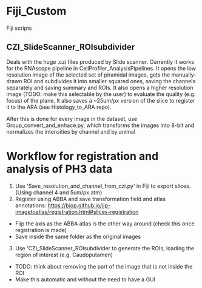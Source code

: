 # Fiji_Custom
Fiji scripts

## CZI_SlideScanner_ROIsubdivider
Deals with the huge .czi files produced by Slide scanner. Currently it works for the RNAscope pipeline in CellProfiler_AnalysisPipelines. 
It opens the low resolution image of the selected set of piramidal images, gets the manually-drawn ROI and subdivides it into smaller squared ones, saving the channels separately and saving summary and ROIs. It also opens a higher resolution image (TODO: make this selectable by the user) to evaluate the quality (e.g. focus) of the plane. It also saves a ~25um/px version of the slice to register it to the ARA (see Histology_to_ARA repo).

After this is done for every image in the dataset, use Group_convert_and_enhace.py, which transforms the images into 8-bit and normalizes the intensities by channel and by animal

# Workflow for registration and analysis of PH3 data
1. Use 'Save_resolution_and_channel_from_czi.py' in Fiji to export slices. (Using channel 4 and 5um/px atm)
2. Register using ABBA and save transformation field and atlas annotations: https://biop.github.io/ijp-imagetoatlas/registration.html#slices-registration
  - Flip the axis as the ABBA atlas is the other way around (check this once registration is made)
  - Save inside the same folder as the original images
3. Use 'CZI_SlideScanner_ROIsubdivider to generate the ROIs, loading the region of interest (e.g. Caudoputamen)
  - TODO: think about removing the part of the image that is not inside the ROI
  - Make this automatic and without the need to have a GUI
